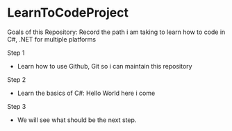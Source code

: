 # LearnToCodeProject

Goals of this Repository: Record the path i am taking to learn how to code in C#, .NET for multiple platforms

Step 1
- Learn how to use Github, Git so i can maintain this repository 

Step 2
- Learn the basics of C#: Hello World here i come

Step 3
- We will see what should be the next step.

